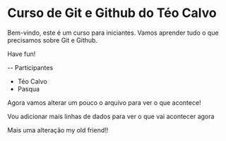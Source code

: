 # Curso de Git e Github do Téo Calvo

Bem-vindo,
este é um curso para iniciantes. Vamos aprender tudo o que precisamos sobre Git e Github.

Have fun!

-- Participantes

- Téo Calvo
- Pasqua

Agora vamos alterar um pouco o arquivo para ver o que acontece!

Vou adicionar mais linhas de dados para ver o que vai acontecer agora

Mais uma alteração my old friend!!
